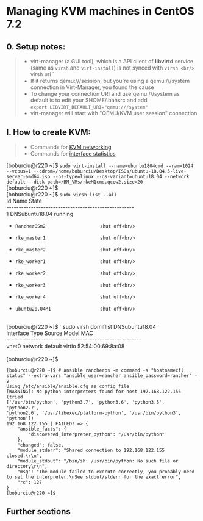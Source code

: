 # Managing KVM machines in CentOS 7.2 
 
## 0. Setup notes:
 >  - virt-manager (a GUI tool), which is a API client of **libvirtd** service (same as `virsh` and `virt-install`) is not synced with `virsh <br/>
` virsh uri ` <br/>
 >  - If it returns qemu:///session, but you're using a qemu:///system connection in Virt-Manager, you found the cause <br/>
 >  - To change your connection URI and use qemu:///system as default is to edit your $HOME/.bahsrc and add <br/>
 ` export LIBVIRT_DEFAULT_URI="qemu:///system" `  <br/>
 >  - virt-manager will start with "QEMU/KVM user session" connection <br/>

## I. How to create KVM:
 >  - Commands for [KVM networking](https://access.redhat.com/documentation/en-us/red_hat_enterprise_linux/7/html/virtualization_deployment_and_administration_guide/sect-managing_guest_virtual_machines_with_virsh-managing_virtual_networks)
 >  - Commands for [interface statistics](https://access.redhat.com/documentation/en-us/red_hat_enterprise_linux/7/html/virtualization_deployment_and_administration_guide/sect-statlists)

[boburciu@r220 ~]$ ` sudo virt-install --name=ubuntu1804cmd --ram=1024 --vcpus=1 --cdrom=/home/boburciu/Desktop/ISOs/ubuntu-18.04.5-live-server-amd64.iso --os-type=linux --os-variant=ubuntu18.04 --network default --disk path=/BM_VMs/rkeM1cmd.qcow2,size=20 `<br/>
[boburciu@r220 ~]$ <br/>
[boburciu@r220 ~]$ ` sudo virsh list --all `<br/>
 Id    Name                           State<br/>
----------------------------------------------------<br/>
 1     DNSubuntu18.04                 running<br/>
 -     RancherOSm2                    shut off<br/>
 -     rke_master1                    shut off<br/>
 -     rke_master2                    shut off<br/>
 -     rke_worker1                    shut off<br/>
 -     rke_worker2                    shut off<br/>
 -     rke_worker3                    shut off<br/>
 -     rke_worker4                    shut off<br/>
 -     ubuntu20.04M1                  shut off<br/>
<br/>
[boburciu@r220 ~]$ ` sudo virsh domiflist DNSubuntu18.04 `<br/>
Interface  Type       Source     Model       MAC<br/>
-------------------------------------------------------<br/>
vnet0      network    default    virtio      52:54:00:69:8a:08<br/>
<br/>
[boburciu@r220 ~]$<br/>

```
[boburciu@r220 ~]$ # ansible rancheros -m command -a "hostnamectl status" --extra-vars "ansible_user=rancher ansible_password=rancher" -v
Using /etc/ansible/ansible.cfg as config file
[WARNING]: No python interpreters found for host 192.168.122.155 (tried
['/usr/bin/python', 'python3.7', 'python3.6', 'python3.5', 'python2.7',
'python2.6', '/usr/libexec/platform-python', '/usr/bin/python3', 'python'])
192.168.122.155 | FAILED! => {
    "ansible_facts": {
        "discovered_interpreter_python": "/usr/bin/python"
    }, 
    "changed": false, 
    "module_stderr": "Shared connection to 192.168.122.155 closed.\r\n", 
    "module_stdout": "/bin/sh: /usr/bin/python: No such file or directory\r\n", 
    "msg": "The module failed to execute correctly, you probably need to set the interpreter.\nSee stdout/stderr for the exact error", 
    "rc": 127
}
[boburciu@r220 ~]$ 
```

## Further sections
